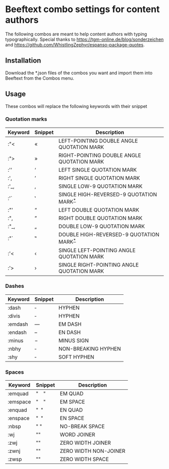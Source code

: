 # Beeftext combo settings for content authors
The following combos are meant to help content authors with typing typographically.
Special thanks to https://tgm-online.de/blog/sonderzeichen and https://github.com/WhistlingZephyr/espanso-package-quotes.

## Installation
Download the *.json files of the combos you want and import them into Beeftext from the Combos menu.
## Usage
These combos will replace the following keywords with their snippet
### Quotation marks
| Keyword | Snippet | Description |  
|---|---|---|
| :"< | « | LEFT-POINTING DOUBLE ANGLE QUOTATION MARK |  
| :"> | » | RIGHT-POINTING DOUBLE ANGLE QUOTATION MARK | 
| :'' | ‘ | LEFT SINGLE QUOTATION MARK |
| :', | ’ | RIGHT SINGLE QUOTATION MARK |
| :'_, | ‚ | SINGLE LOW-9 QUOTATION MARK |
| :'` | ‛ | SINGLE HIGH-REVERSED-9 QUOTATION MARK<sup>[*](#grave_key_issue)</sup> |
| :"' | “ | LEFT DOUBLE QUOTATION MARK |
| :", | ” | RIGHT DOUBLE QUOTATION MARK |
| :"_, | „ | DOUBLE LOW-9 QUOTATION MARK |
| :"` | ‟ | DOUBLE HIGH-REVERSED-9 QUOTATION MARK<sup>[*](#grave_key_issue)</sup> |
| :'< | ‹ | SINGLE LEFT-POINTING ANGLE QUOTATION MARK |
| :'> | › | SINGLE RIGHT-POINTING ANGLE QUOTATION MARK |

### Dashes
| Keyword | Snippet | Description | 
|---|---|---|
| :dash | ‐ | HYPHEN |
| :divis | ‐ | HYPHEN |
| :emdash | — | EM DASH |
| :endash | – | EN DASH |
| :minus | − | MINUS SIGN |
| :nbhy | ‑ | NON-BREAKING HYPHEN |
| :shy | ­‑ | SOFT HYPHEN |

### Spaces
| Keyword | Snippet | Description | 
|---|---|---|
| :emquad | " " | EM QUAD |
| :emspace | " " | EM SPACE |
| :enquad | " " | EN QUAD |
| :enspace | " " | EN SPACE |
| :nbsp | " " | NO-BREAK SPACE |
| :wj | "⁠" | WORD JOINER |
| :zwj | "‍" | ZERO WIDTH JOINER |
| :zwnj | "‌" | ZERO WIDTH NON-JOINER |
| :zwsp | "​" | ZERO WIDTH SPACE |






